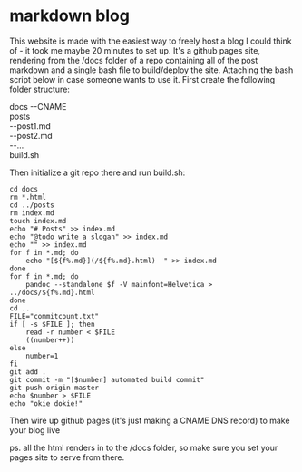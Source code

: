 # markdown blog

This website is made with the easiest way to freely host a blog I could think of - it took me maybe 20 minutes to set up. It's a github pages site, rendering from the /docs folder of a repo containing all of the post markdown and a single bash file to build/deploy the site. Attaching the bash script below in case someone wants to use it. First create the following folder structure:

docs
--CNAME  
posts  
--post1.md  
--post2.md  
--...  
build.sh

Then initialize a git repo there and run build.sh:

```
cd docs
rm *.html
cd ../posts
rm index.md
touch index.md
echo "# Posts" >> index.md
echo "@todo write a slogan" >> index.md
echo "" >> index.md
for f in *.md; do
    echo "[${f%.md}](/${f%.md}.html)  " >> index.md
done
for f in *.md; do
    pandoc --standalone $f -V mainfont=Helvetica > ../docs/${f%.md}.html
done
cd ..
FILE="commitcount.txt"
if [ -s $FILE ]; then
    read -r number < $FILE
    ((number++))
else
    number=1
fi
git add .
git commit -m "[$number] automated build commit"
git push origin master
echo $number > $FILE
echo "okie dokie!"
```

Then wire up github pages (it's just making a CNAME DNS record) to make your blog live

ps.
all the html renders in to the /docs folder, so make sure you set your pages site to serve from there.
